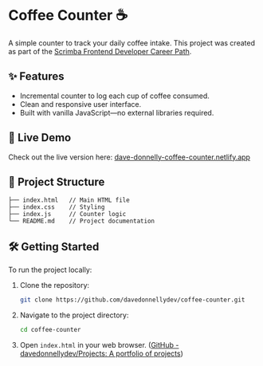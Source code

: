# Coffee Counter ☕

A simple counter to track your daily coffee intake. This project was created as part of the [Scrimba Frontend Developer Career Path](https://scrimba.com/learn/frontend).

## ✨ Features

- Incremental counter to log each cup of coffee consumed.
- Clean and responsive user interface.
- Built with vanilla JavaScript—no external libraries required.

## 🚀 Live Demo

Check out the live version here: [dave-donnelly-coffee-counter.netlify.app](https://dave-donnelly-coffee-counter.netlify.app/)

## 📁 Project Structure



```plaintext
├── index.html   // Main HTML file
├── index.css    // Styling
├── index.js     // Counter logic
└── README.md    // Project documentation
```



## 🛠️ Getting Started

To run the project locally:

1. Clone the repository:
   ```bash
   git clone https://github.com/davedonnellydev/coffee-counter.git
   ```


2. Navigate to the project directory:
   ```bash
   cd coffee-counter
   ```


3. Open `index.html` in your web browser. ([GitHub - davedonnellydev/Projects: A portfolio of projects](https://github.com/davedonnellydev/Projects?utm_source=chatgpt.com))
